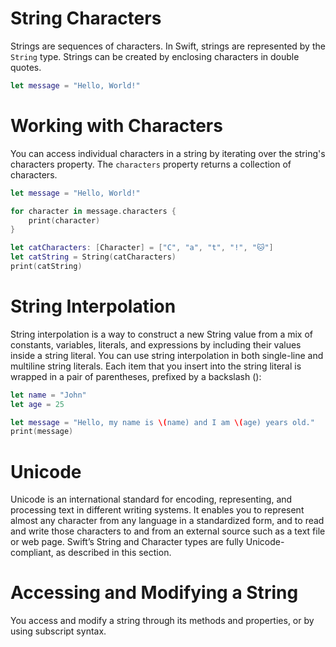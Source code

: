 # String Characters

Strings are sequences of characters. In Swift, strings are represented by the `String` type. Strings can be created by enclosing characters in double quotes.

```swift
let message = "Hello, World!"
```

# Working with Characters

You can access individual characters in a string by iterating over the string's characters property. The `characters` property returns a collection of characters.

```swift
let message = "Hello, World!"

for character in message.characters {
    print(character)
}

let catCharacters: [Character] = ["C", "a", "t", "!", "🐱"]
let catString = String(catCharacters)
print(catString)
```

# String Interpolation

String interpolation is a way to construct a new String value from a mix of constants, variables, literals, and expressions by including their values inside a string literal. You can use string interpolation in both single-line and multiline string literals. Each item that you insert into the string literal is wrapped in a pair of parentheses, prefixed by a backslash (\):

```swift
let name = "John"
let age = 25

let message = "Hello, my name is \(name) and I am \(age) years old."
print(message)
```

# Unicode

Unicode is an international standard for encoding, representing, and processing text in different writing systems. It enables you to represent almost any character from any language in a standardized form, and to read and write those characters to and from an external source such as a text file or web page. Swift’s String and Character types are fully Unicode-compliant, as described in this section.

# Accessing and Modifying a String

You access and modify a string through its methods and properties, or by using subscript syntax.

